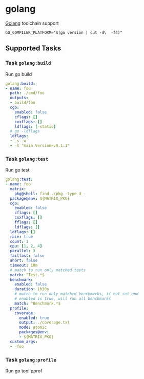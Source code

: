 # golang

[Golang](https://golang.org/) toolchain support

`GO_COMPILER_PLATFORM="$(go version | cut -d\  -f4)"`

## Supported Tasks

### Task `golang:build`

Run go build

```yaml
golang:build:
- name: foo
  path: ./cmd/foo
  outputs:
  - build/foo
  cgo:
    enabled: false
    cflags: []
    cxxflags: []
    ldflags: [-static]
  # go -ldflags
  ldflags:
  - -s -w
  - -X "main.Version=v0.1.1"
```

### Task `golang:test`

Run go test

```yaml
golang:test:
- name: foo
  matrix:
    pkg@shell: find ./pkg -type d -
  package@env: ${MATRIX_PKG}
  cgo:
    enabled: false
    cflags: []
    cxxflags: []
    fflags: []
    ldflags: []
  ldflags: []
  race: true
  count: 1
  cpu: [1, 2, 4]
  parallel: 3
  failfast: false
  short: false
  timeout: 10m
  # match to run only matched tests
  match: ^Test.*$
  benchmark:
    enabled: false
    duration: 1h30s
    # match to run only matched benchmarks, if not set and
    # enabled is true, will run all benchmarks
    match: ^Benchmark.*$
  profile:
    coverage:
      enabled: true
      output: ./coverage.txt
      mode: atomic
      packages@env:
      - ${MATRIX_PKG}
  custom_args:
  - -foo
```

### Task `golang:profile`

Run go tool pprof
